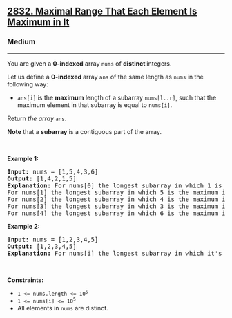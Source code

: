 <h2><a href="https://leetcode.com/problems/maximal-range-that-each-element-is-maximum-in-it/?envType=weekly-question&envId=2024-12-15">2832. Maximal Range That Each Element Is Maximum in It</a></h2><h3>Medium</h3><hr><p>You are given a <strong>0-indexed</strong> array <code>nums</code> of <b>distinct </b>integers.</p>

<p>Let us define a <strong>0-indexed </strong>array <code>ans</code> of the same length as <code>nums</code> in the following way:</p>

<ul>
	<li><code>ans[i]</code> is the <strong>maximum</strong> length of a subarray <code>nums[l..r]</code>, such that the maximum element in that subarray is equal to <code>nums[i]</code>.</li>
</ul>

<p>Return<em> the array </em><code>ans</code>.</p>

<p><strong>Note</strong> that a <strong>subarray</strong> is a contiguous part of the array.</p>

<p>&nbsp;</p>
<p><strong class="example">Example 1:</strong></p>

<pre>
<strong>Input:</strong> nums = [1,5,4,3,6]
<strong>Output:</strong> [1,4,2,1,5]
<strong>Explanation:</strong> For nums[0] the longest subarray in which 1 is the maximum is nums[0..0] so ans[0] = 1.
For nums[1] the longest subarray in which 5 is the maximum is nums[0..3] so ans[1] = 4.
For nums[2] the longest subarray in which 4 is the maximum is nums[2..3] so ans[2] = 2.
For nums[3] the longest subarray in which 3 is the maximum is nums[3..3] so ans[3] = 1.
For nums[4] the longest subarray in which 6 is the maximum is nums[0..4] so ans[4] = 5.
</pre>

<p><strong class="example">Example 2:</strong></p>

<pre>
<strong>Input:</strong> nums = [1,2,3,4,5]
<strong>Output:</strong> [1,2,3,4,5]
<strong>Explanation:</strong> For nums[i] the longest subarray in which it&#39;s the maximum is nums[0..i] so ans[i] = i + 1.
</pre>

<p>&nbsp;</p>
<p><strong>Constraints:</strong></p>

<ul>
	<li><code>1 &lt;= nums.length &lt;= 10<sup>5</sup></code></li>
	<li><code>1 &lt;= nums[i] &lt;= 10<sup>5</sup></code></li>
	<li>All elements in <code>nums</code> are distinct.</li>
</ul>
